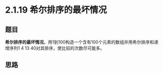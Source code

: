 # 2.1.19 希尔排序的最坏情况

## 题目

**希尔排序的最坏情况**。用1到100构造一个含有100个元素的数组并用希尔排序和递增序列1 4 13 40对其排序，使比较的次数尽可能多。

## 思路
